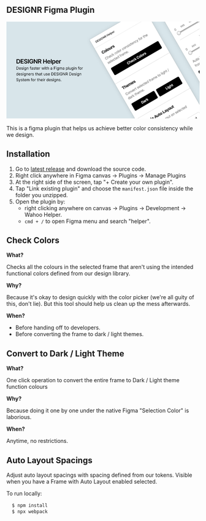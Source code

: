 ## DESIGNR Figma Plugin

![image](./cover.png)

This is a figma plugin that helps us achieve better color consistency while we design.

## Installation

1. Go to [latest release](https://github.com/aboutjax/designr-figma-plugin/releases/latest) and download the source code.
2. Right click anywhere in Figma canvas → Plugins → Manage Plugins
3. At the right side of the screen, tap "+ Create your own plugin".
4. Tap "Link existing plugin" and choose the `manifest.json` file inside the folder you unzipped.
5. Open the plugin by:
   - right clicking anywhere on canvas → Plugins → Development → Wahoo Helper.
   - `cmd + /` to open Figma menu and search "helper".

## Check Colors

**What?**

Checks all the colours in the selected frame that aren't using the intended functional colors defined from our design library.

**Why?**

Because it's okay to design quickly with the color picker (we're all guity of this, don't lie). But this tool should help us clean up the mess afterwards.

**When?**

- Before handing off to developers.
- Before converting the frame to dark / light themes.

## Convert to Dark / Light Theme

**What?**

One click operation to convert the entire frame to Dark / Light theme function colours

**Why?**

Because doing it one by one under the native Figma "Selection Color" is laborious.

**When?**

Anytime, no restrictions.

## Auto Layout Spacings

Adjust auto layout spacings with spacing defined from our tokens. Visible when you have a Frame with Auto Layout enabled selected.

To run locally:

      $ npm install
      $ npx webpack
